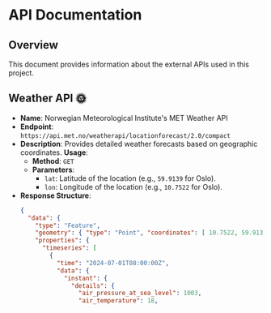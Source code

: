 # API Documentation

## Overview

This document provides information about the external APIs used in this project.

## Weather API 🌞

- **Name**: Norwegian Meteorological Institute's MET Weather API
- **Endpoint**: `https://api.met.no/weatherapi/locationforecast/2.0/compact`
- **Description**: Provides detailed weather forecasts based on geographic coordinates.
  **Usage**:
  - **Method**: `GET`
  - **Parameters**:
    - `lat`: Latitude of the location (e.g., `59.9139` for Oslo).
    - `lon`: Longitude of the location (e.g., `10.7522` for Oslo).
- **Response Structure**:
  ```json
  {
    "data": {
      "type": "Feature",
      "geometry": { "type": "Point", "coordinates": [ 10.7522, 59.9139, 5 ] },
      "properties": {
        "timeseries": [
          {
            "time": "2024-07-01T08:00:00Z",
            "data": {
              "instant": {
                "details": {
                  "air_pressure_at_sea_level": 1003,
                  "air_temperature": 18,
  ```
